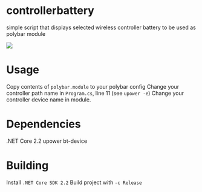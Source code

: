 # controllerbattery
simple script that displays selected wireless controller battery to be used as polybar module

![](https://i.imgur.com/9r9o1hP.png)

# Usage
Copy contents of `polybar.module` to your polybar config
Change your controller path name in `Program.cs`, line 11 (see `upower -e`)
Change your controller device name in module.

# Dependencies
.NET Core 2.2
upower
bt-device

# Building
Install `.NET Core SDK 2.2`
Build project with `-c Release`
